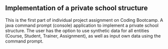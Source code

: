 ## Implementation of a private school structure

This is the first part of individual project assignment on Coding Bootcamp. A java command prompt (console) application to implement a private school structure. The user has the option to use synthetic data for all entities (Course, Student, Trainer, Assignment), as well as input own data using the command prompt.